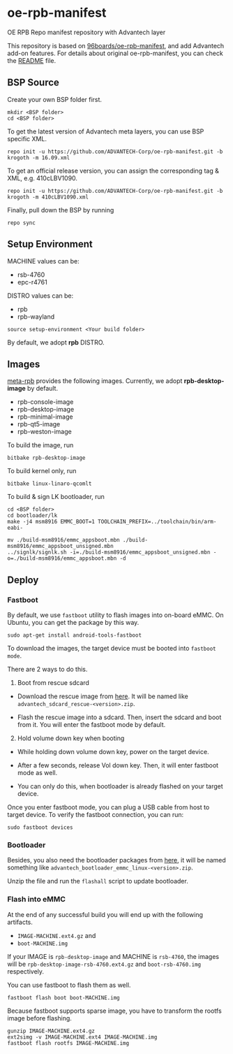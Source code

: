 oe-rpb-manifest
=================

OE RPB Repo manifest repository with Advantech layer

This repository is based on [96boards/oe-rpb-manifest](https://github.com/96boards/oe-rpb-manifest), and add Advantech add-on features.
For details about original oe-rpb-manifest, you can check the [README](https://github.com/96boards/oe-rpb-manifest/blob/krogoth/README.md) file.

BSP Source
----------

Create your own BSP folder first.
```
mkdir <BSP folder>
cd <BSP folder>
```

To get the latest version of Advantech meta layers, you can use BSP specific XML.
```
repo init -u https://github.com/ADVANTECH-Corp/oe-rpb-manifest.git -b krogoth -m 16.09.xml
```

To get an official release version, you can assign the corresponding tag & XML, e.g. 410cLBV1090.
```
repo init -u https://github.com/ADVANTECH-Corp/oe-rpb-manifest.git -b krogoth -m 410cLBV1090.xml
```

Finally, pull down the BSP by running
```
repo sync
```

Setup Environment
-----------------

MACHINE values can be:

- rsb-4760
- epc-r4761

DISTRO values can be:

- rpb
- rpb-wayland

```
source setup-environment <Your build folder>
```

By default, we adopt **rpb** DISTRO.

Images
------

[meta-rpb](https://github.com/96boards/meta-rpb) provides the following images. Currently, we adopt **rpb-desktop-image** by default.

- rpb-console-image
- rpb-desktop-image
- rpb-minimal-image
- rpb-qt5-image
- rpb-weston-image

To build the image, run
```
bitbake rpb-desktop-image
```

To build kernel only, run
```
bitbake linux-linaro-qcomlt
```

To build & sign LK bootloader, run
```
cd <BSP folder>
cd bootloader/lk
make -j4 msm8916 EMMC_BOOT=1 TOOLCHAIN_PREFIX=../toolchain/bin/arm-eabi-

mv ./build-msm8916/emmc_appsboot.mbn ./build-msm8916/emmc_appsboot_unsigned.mbn
../signlk/signlk.sh -i=./build-msm8916/emmc_appsboot_unsigned.mbn -o=./build-msm8916/emmc_appsboot.mbn -d
```

Deploy
------

### Fastboot

By default, we use `fastboot` utility to flash images into on-board eMMC. On Ubuntu, you can get the package by this way.
```
sudo apt-get install android-tools-fastboot
```

To download the images, the target device must be booted into `fastboot mode`.

There are 2 ways to do this.

1. Boot from rescue sdcard

 - Download the rescue image from [here](https://github.com/ADVANTECH-Corp/db-boot-tools/raw/17.04-adv/advantech_sdcard_rescue-79.zip). It will be named like `advantech_sdcard_rescue-<version>.zip`.

 - Flash the rescue image into a sdcard. Then, insert the sdcard and boot from it. You will enter the fastboot mode by default.

2. Hold volume down key when booting

 - While holding down volume down key, power on the target device.

 - After a few seconds, release Vol down key. Then, it will enter fastboot mode as well.

 - You can only do this, when bootloader is already flashed on your target device.

Once you enter fastboot mode, you can plug a USB cable from host to target device.
To verify the fastboot connection, you can run:
```
sudo fastboot devices
```

### Bootloader

Besides, you also need the bootloader packages from [here](https://github.com/ADVANTECH-Corp/db-boot-tools/raw/17.04-adv/advantech_bootloader_emmc_linux-79.zip), it will be named something like `advantech_bootloader_emmc_linux-<version>.zip`.

Unzip the file and run the `flashall` script to update bootloader.

### Flash into eMMC

At the end of any successful build you will end up with the following artifacts.

 - `IMAGE-MACHINE.ext4.gz`  and
 - `boot-MACHINE.img`

If your IMAGE is `rpb-desktop-image` and MACHINE is `rsb-4760`, the images will be `rpb-desktop-image-rsb-4760.ext4.gz` and `boot-rsb-4760.img` respectively.

You can use fastboot to flash them as well.
```
fastboot flash boot boot-MACHINE.img
```

Because fastboot supports sparse image, you have to transform the rootfs image before flashing.
```
gunzip IMAGE-MACHINE.ext4.gz
ext2simg -v IMAGE-MACHINE.ext4 IMAGE-MACHINE.img
fastboot flash rootfs IMAGE-MACHINE.img
```
